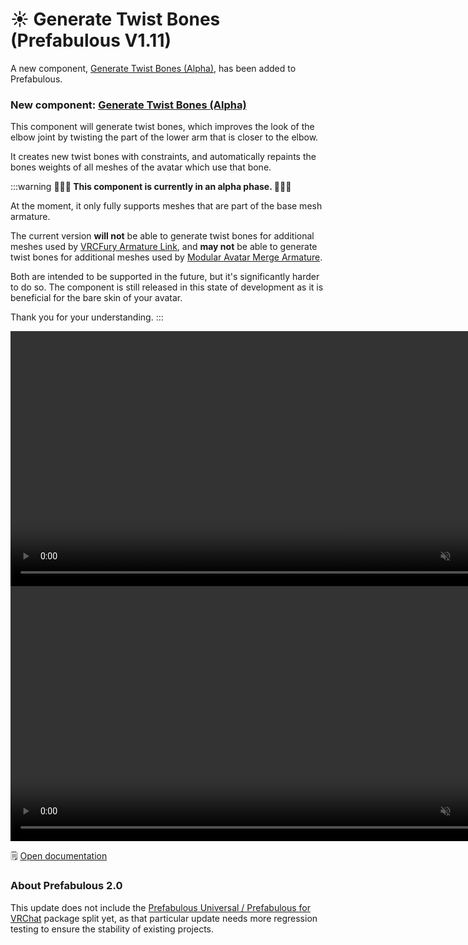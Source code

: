 ﻿# ☀️ Generate Twist Bones (Prefabulous V1.11)

A new component, [Generate Twist Bones (Alpha)](/docs/products/prefabulous/universal/generate-twist-bones), has been added to Prefabulous.

### New component: [Generate Twist Bones (Alpha)](/docs/products/prefabulous/universal/generate-twist-bones)

This component will generate twist bones, which improves the look of the elbow joint by twisting the part of the lower arm that is closer to the elbow.

It creates new twist bones with constraints, and automatically repaints the bones weights of all meshes of the avatar which use that bone.

:::warning
**🚧🚧🚧 This component is currently in an alpha phase. 🚧🚧🚧**

At the moment, it only fully supports meshes that are part of the base mesh armature.

The current version **will not** be able to generate twist bones for additional meshes used by [VRCFury Armature Link](https://vrcfury.com/components/armature-link/),
and **may not** be able to generate twist bones for additional meshes used by [Modular Avatar Merge Armature](https://modular-avatar.nadena.dev/docs/reference/merge-armature).

Both are intended to be supported in the future, but it's significantly harder to do so.
The component is still released in this state of development as it is beneficial for the bare skin of your avatar.

Thank you for your understanding.
:::

<video controls muted width="816">
    <source src={require('/docs/products/prefabulous/img/ByAzbmmx4w.mp4').default}/>
</video>

<video controls muted width="816">
    <source src={require('/docs/products/prefabulous/img/auto-twist-f.mp4').default}/>
</video>

🗒️ [Open documentation](/docs/products/prefabulous/universal/generate-twist-bones)

### About Prefabulous 2.0

This update does not include the [Prefabulous Universal / Prefabulous for VRChat](/updates/2024/04/05/p0) package split yet,
as that particular update needs more regression testing to ensure the stability of existing projects.

